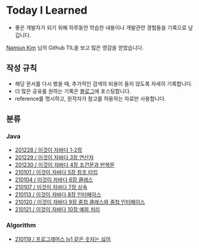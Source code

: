 # Today I Learned


* 좋은 개발자가 되기 위해 하루동안 학습한 내용이나 개발관련 경험들을 기록으로 남깁니다.

[Namjun Kim](https://github.com/namjunemy) 님의 Github TIL을 보고 많은 영감을 얻었습니다.

  

## 작성 규칙

* 해당 문서를 다시 봤을 때, 추가적인 검색의 비용이 들지 않도록 자세히 기록합니다.
* 더 많은 공유를 원하는 기록은 [블로그](https://velog.io/@tilsong)에 포스팅합니다.
* reference를 명시하고, 원작자가 참고를 허용하는 자료만 사용합니다.


## 분류

### Java

*  [201228 / 이것이 자바다 1-2장](https://github.com/tilsong/TIL/blob/main/thisisjava/thisisjava_chapter1-2.md)
*  [201229 / 이것이 자바다 3장 연산자](https://github.com/tilsong/TIL/blob/main/thisisjava/thisisjava_chapter3.md)
*  [201230 / 이것이 자바다 4장 조건문과 반복문](https://github.com/tilsong/TIL/blob/main/thisisjava/thisisjava_chapter4.md)
*  [210101 / 이것이 자바다 5장 참조 타입](https://github.com/tilsong/TIL/blob/main/thisisjava/thisisjava_chapter5.md)
*  [210104 / 이것이 자바다 6장 클래스](https://github.com/tilsong/TIL/blob/main/thisisjava/thisisjava_chapter6.md)
*  [210107 / 이것이 자바다 7장 상속](https://github.com/tilsong/TIL/blob/main/thisisjava/thisisjava_chapter7.md)
*  [210113 / 이것이 자바다 8장 인터페이스](https://github.com/tilsong/TIL/blob/main/thisisjava/thisisjava_chapter8.md)
*  [210120 / 이것이 자바다 9장 중첩 클래스와 중첩 인터페이스](https://github.com/tilsong/TIL/blob/main/thisisjava/thisisjava_chapter9.md)
*  [210121 / 이것이 자바다 10장 예외 처리](https://github.com/tilsong/TIL/blob/main/thisisjava/thisisjava_chapter10.md)

### Algorithm
*  [210119 / 프로그래머스 lv1 같은 숫자는 싫어](https://github.com/tilsong/TIL/blob/main/algorithm/practice/programmers%20lv1%20Non-contiguous%20number.md)
